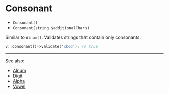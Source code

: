 # Consonant

- `Consonant()`
- `Consonant(string $additionalChars)`

Similar to `Alnum()`. Validates strings that contain only consonants:

```php
v::consonant()->validate('xkcd'); // true
```

***
See also:

  * [Alnum](Alnum.md)
  * [Digit](Digit.md)
  * [Alpha](Alpha.md)
  * [Vowel](Vowel.md)
